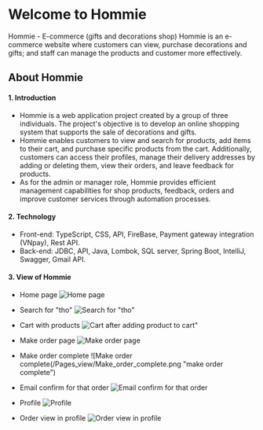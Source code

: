 # Welcome to Hommie
Hommie - E-commerce (gifts and decorations shop)
Hommie is an e-commerce website where customers can view, purchase decorations and gifts; and staff can manage the products and customer more effectively.

## About Hommie
#### 1. Introduction
- Hommie is a web application project created by a group of three individuals. The project's objective is to develop an online shopping system that supports the sale of decorations and gifts.
- Hommie enables customers to view and search for products, add items to their cart, and purchase specific products from the cart. Additionally, customers can access their profiles, manage their delivery addresses by adding or deleting them, view their orders, and leave feedback for products.
- As for the admin or manager role, Hommie provides efficient management capabilities for shop products, feedback, orders and improve customer services through automation processes.

#### 2. Technology
- Front-end: TypeScript, CSS, API, FireBase, Payment gateway integration (VNpay), Rest API.
- Back-end: JDBC, API, Java, Lombok, SQL server, Spring Boot,  IntelliJ, Swagger, Gmail API.

#### 3. View of Hommie
- Home page
![Home page](/Pages_view/Home_page.png "home page")


- Search for "tho"
![Search for "tho"](/Pages_view/Search_products.png "search")


- Cart with products
![Cart after adding product to cart"](/Pages_view/Cart.png "cart")


- Make order page
![Make order page](/Pages_view/Make_order.png "make order page")


- Make order complete
![Make order complete(/Pages_view/Make_order_complete.png "make order complete")


- Email confirm for that order
![Email confirm for that order](/Pages_view/Email.png "email")


- Profile
![Profile](/Pages_view/Profile.png "profile")


- Order view in profile
![Order view in profile](/Pages_view/Order_List.png "order list")